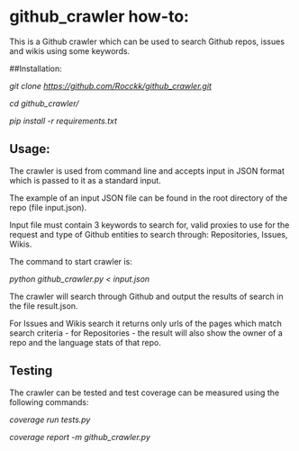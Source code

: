 # github_crawler how-to:

This is a Github crawler which can be used to search Github
repos, issues and wikis using some keywords.

##Installation:

*git clone https://github.com/Rocckk/github_crawler.git*

*cd github_crawler/*

*pip install -r requirements.txt*


## Usage:
The crawler is used from command line and accepts input in JSON format
which is passed to it as a standard input.

The example of an input JSON file can be found in the root directory of the repo (file input.json).

Input file must contain 3 keywords to search for, valid proxies to use for the request and type of Github
entities to search through: Repositories, Issues, Wikis.

The command to start crawler is:

*python github_crawler.py < input.json*

The crawler will search through Github and output the results of search in the file result.json.

For Issues and Wikis search it returns only urls of the pages which match search criteria - for 
Repositories - the result will also show the owner of a repo and the language stats of that repo.


## Testing

The crawler can be tested and test coverage can be measured using the following commands:

*coverage run tests.py*

*coverage report -m github_crawler.py*


